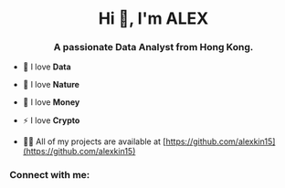 <h1 align="center">Hi 👋, I'm ALEX</h1>
<h3 align="center">A passionate Data Analyst from Hong Kong.</h3>

- 🔭 I love **Data**

- 🌱 I love **Nature**

- 🤝 I love **Money**
  
- ⚡ I love **Crypto**

- 👨‍💻 All of my projects are available at [https://github.com/alexkin15](https://github.com/alexkin15)




<h3 align="left">Connect with me:</h3>
<p align="left">
</p>

